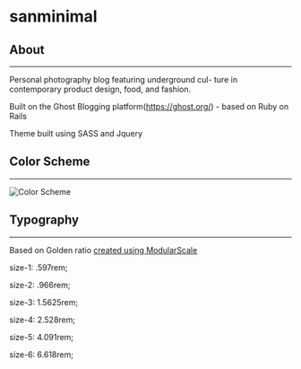 # sanminimal

## About
---

Personal photography blog featuring underground cul- ture in contemporary product design, food, and fashion.

Built on the Ghost Blogging platform(https://ghost.org/) - based on Ruby on Rails

Theme built using SASS and Jquery

## Color Scheme
---
![Color Scheme](http://imgur.com/a/qrns4)

## Typography
---	

Based on Golden ratio [created using ModularScale](http://www.modularscale.com/?1.5625&&1.618)

size-1: .597rem; 

size-2: .966rem; 

size-3: 1.5625rem;

size-4: 2.528rem; 

size-5: 4.091rem;

size-6: 6.618rem;
